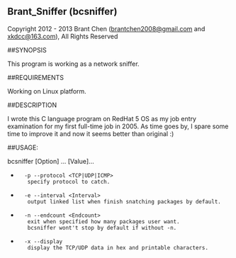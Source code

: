 Brant_Sniffer (bcsniffer)
---
Copyright 2012 - 2013 Brant Chen (brantchen2008@gmail.com and xkdcc@163.com), All Rights Reserved 

##SYNOPSIS

This program is working as a network sniffer.

##REQUIREMENTS

Working on Linux platform.

##DESCRIPTION

I wrote this C language program on RedHat 5 OS as my job entry examination for my first full-time job in 2005.
As time goes by, I spare some time to improve it and now it seems better than original :)

##USAGE:        

bcsniffer [Option] ... [Value]...
-       -p --protocol <TCP|UDP|ICMP> 
         specify protocol to catch.
-       -e --interval <Interval> 
         output linked list when finish snatching packages by default.
-       -n --endcount <Endcount> 
         exit when specified how many packages user want. 
         bcsniffer wont't stop by default if without -n.
-       -x --display 
         display the TCP/UDP data in hex and printable characters. 
